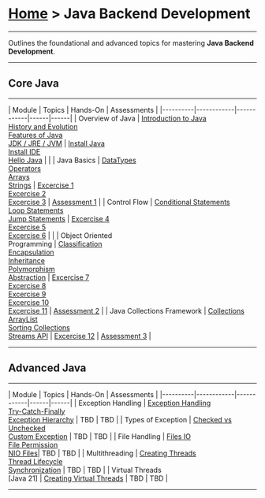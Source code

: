 # [Home](../) >  Java Backend Development

---

Outlines the foundational and advanced topics for mastering **Java Backend Development**.

---
## Core Java
---

| Module | Topics | Hands-On | Assessments |
|----------|------------|------------|------|------|
| Overview of Java | [Introduction to Java](./introduction) <br> [History and Evolution](./history-evolution)  <br> [Features of Java](./features)  <br> [JDK / JRE / JVM](./jdk-jre-jvm) | [Install Java](./install-jdk) <br> [Install IDE](./install-ide) <br> [Hello Java](./hellojava) | |
| Java Basics | [DataTypes](./datatypes) <br> [Operators](./operators) <br> [Arrays](./arrays) <br> [Strings](./strings) | [Excercise 1](./hands-on/01-datatypes) <br> [Excercise 2](./hands-on/02-arrays) <br> [Excercise 3](./hands-on/03-string) | [Assessment 1](https://docs.google.com/forms/d/e/1FAIpQLSfH0ykbGSqX6Ceq6EId8WI7Eqq65R7GGtrE_g8qRiRr9cbFjA/viewform?usp=dialog) |
| Control Flow | [Conditional Statements](./conditional-statements) <br> [Loop Statements](./loop-statements) <br> [Jump Statements](./jump-statements) | [Excercise 4](./hands-on/04-conditional) <br>[Excercise 5](./hands-on/05-loops-basic) <br> [Excercise 6](./hands-on/06-loops-advanced) |  |
| Object Oriented <br> Programming | [Classification](./classification) <br>[Encapsulation](./encapsulation)  <br> [Inheritance](./inheritance)  <br> [Polymorphism](./polymorphism) <br> [Abstraction](./abstraction) | [Excercise 7](./hands-on/07-classification) <br> [Excercise 8](./hands-on/08-encapsulation) <br> [Excercise 9](./hands-on/09-inheritance) <br> [Excercise 10](./hands-on/10-polymorphism) <br> [Excercise 11](./hands-on/11-abstraction) | [Assessment 2](https://docs.google.com/forms/d/e/1FAIpQLSdXi9-YnpVJfrajAzzqp2-vULnh2oW3Aj6C80aAGDLB5yhZKQ/viewform?usp=header) |
| Java Collections Framework | [Collections](./collections) <br> [ArrayList](./arraylist)  <br> [Sorting Collections](./sorting-collections) <br> [Streams API](./streams) | [Excercise 12](./hands-on/12-collections) | [Assessment 3](https://docs.google.com/forms/d/e/1FAIpQLSdbj3sMCs5IsL7WYsdWp6zrYCKe71NYxbGLIexSYPLL1oBCyg/viewform?usp=header) |

---
## Advanced Java
---

| Module | Topics | Hands-On | Assessments |
|----------|------------|------------|------|------|
| Exception Handling | [Exception Handling](./exception-handling)  <br> [Try-Catch-Finally](./try-catch-finally)  <br> [Exception Hierarchy](./exception-hierarchy) | TBD | TBD |
|  Types of Exception | [Checked vs Unchecked](./checked-unchecked)  <br> [Custom Exception](./custom-exceptions) | TBD | TBD |
|  File Handling | [Files IO](./files-io)  <br> [File Permission](./file-permissions) <br> [NIO Files](./nio-files)| TBD | TBD |
| Multithreading | [Creating Threads](./creating-threads)  <br> [Thread Lifecycle](./thread-lifecycle)  <br> [Synchronization](./synchronization) | TBD | TBD |
| Virtual Threads <br> [Java 21] | [Creating Virtual Threads](./creating-threads) | TBD | TBD |

---

